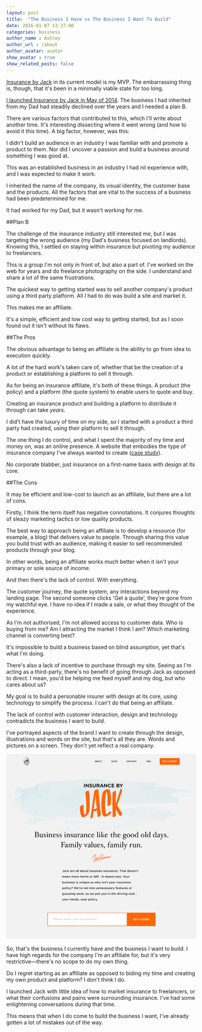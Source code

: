 ```yaml
---
layout: post
title:  "The Business I Have vs The Business I Want To Build"
date: 2016-01-07 13:37:00
categories: business
author_name : Ashley
author_url : /about
author_avatar: avatar
show_avatar : true
show_related_posts: false
---
```


<a href="http://insurancebyjack.co.uk">Insurance by Jack</a> in its current model is my MVP. The embarrassing thing is, though, that it's been in a minimally viable state for too long.

<a href="https://storify.com/insurancebyjack/insurance-by-jack-launch-at-dot-york">I launched Insurance by Jack in May of 2014</a>. The business I had inherited from my Dad had steadily declined over the years and I needed a plan B.

There are various factors that contributed to this, which I'll write about another time. It's interesting dissecting where it went wrong (and how to avoid it this time). A big factor, however, was this:

I didn't build an audience in an industry I was familiar with and promote a product to them. Nor did I uncover a passion and build a business around something I was good at.

This was an established business in an industry I had nil experience with, and I was expected to make it work.

I inherited the name of the company, its visual identity, the customer base and the products. All the factors that are vital to the success of a business had been predetermined for me.

It had worked for my Dad, but it wasn't working for me.

##Plan B

The challenge of the insurance industry still interested me, but I was targeting the wrong audience (my Dad's business focused on landlords). Knowing this, I settled on staying within insurance but pivoting my audience to freelancers.

This is a group I'm not only in front of, but also a part of. I've worked on the web for years and do freelance photography on the side. I understand and share a lot of the same frustrations.

The quickest way to getting started was to sell another company's product using a third party platform. All _I_ had to do was build a site and market it.

This makes me an affiliate.

It's a simple, efficient and low cost way to getting started, but as I soon found out it isn't without its flaws.

##The Pros

The obvious advantage to being an affiliate is the ability to go from idea to execution quickly.

A lot of the hard work's taken care of, whether that be the creation of a product or establishing a platform to sell it through.

As for being an insurance affiliate, it's both of these things. A product (the policy) and a platform (the quote system) to enable users to quote and buy.

Creating an insurance product and building a platform to distribute it through can take _years_.

I did't have the luxury of time on my side, so I started with a product a third party had created, using their platform to sell it through.

The one thing I do control, and what I spent the majority of my time and money on, was an online presence. A website that embodies the type of insurance company I've always wanted to create (<a href="http://simpleasmilk.com/case-studies/insurance-by-jack/">case study</a>).

No corporate blabber, just insurance on a first-name basis with design at its core.

##The Cons

It may be efficient and low-cost to launch as an affiliate, but there are a lot of cons.

Firstly, I think the term itself has negative connotations. It conjures thoughts of sleazy marketing tactics or low quality products.

The best way to approach being an affiliate is to develop a resource (for example, a blog) that delivers value to people. Through sharing this value you build trust with an audience, making it easier to sell recommended products through your blog.

In other words, being an affiliate works much better when it isn't your primary or sole source of income.

And then there's the lack of control. With everything.

The customer journey, the quote system, any interactions beyond my landing page. The second someone clicks 'Get a quote', they're gone from my watchful eye. I have no idea if I made a sale, or what they thought of the experience.

As I'm not authorised, I'm not allowed access to customer data. Who is buying from me? Am I attracting the market I think I am? Which marketing channel is converting best?

It's impossible to build a business based on blind assumption, yet that's what I'm doing.

There's also a lack of incentive to purchase through my site. Seeing as I'm acting as a third-party, there's no benefit of going through Jack as opposed to direct. I mean, you'd be helping me feed myself and my dog, but who cares about us?

My goal is to build a personable insurer with design at its core, using technology to simplify the process. I can't do that being an affiliate.

The lack of control with customer interaction, design and technology contradicts the business I want to build.

I've portrayed aspects of the brand I want to create through the design, illustrations and words on the site, but that's all they are. Words and pictures on a screen. They don't yet reflect a real company.

<img src="/img/blog/jack-home.jpg" alt="Insurance by Jack">

So, that's the business I currently have and the business I want to build. I have high regards for the company I'm an affiliate for, but it's very restrictive—there's no scope to do my own thing.

Do I regret starting as an affiliate as opposed to biding my time and creating my own product and platform? I don't think I do.

I launched Jack with little idea of how to market insurance to freelancers, or what their confusions and pains were surrounding insurance. I've had some enlightening conversations during that time.

This means that when I do come to build the business I want, I've already gotten a lot of mistakes out of the way.
